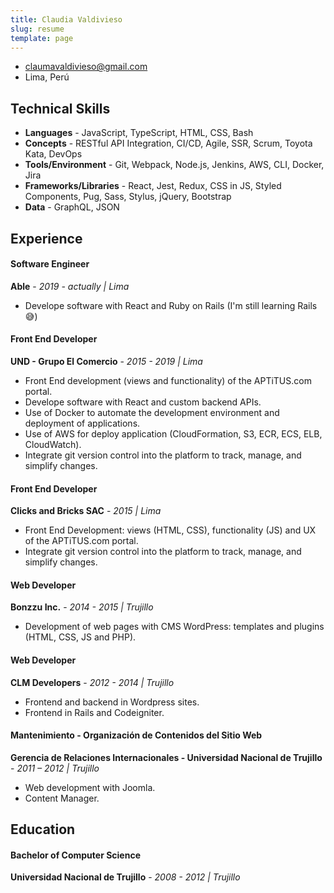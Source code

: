 ```yaml
---
title: Claudia Valdivieso
slug: resume
template: page
---
```


- [claumavaldivieso@gmail.com](mailto:claumavaldivieso[AT]gmail[DOT]com)
- Lima, Perú

## Technical Skills

- **Languages** - JavaScript, TypeScript, HTML, CSS, Bash
- **Concepts** - RESTful API Integration, CI/CD, Agile, SSR, Scrum, Toyota Kata, DevOps
- **Tools/Environment** - Git, Webpack, Node.js, Jenkins, AWS, CLI, Docker, Jira
- **Frameworks/Libraries** - React, Jest, Redux, CSS in JS, Styled Components, Pug, Sass, Stylus, jQuery, Bootstrap
- **Data** - GraphQL, JSON

## Experience

#### Software Engineer

**Able** - _2019 - actually | Lima_

- Develope software with React and Ruby on Rails (I'm still learning Rails 😅)

#### Front End Developer

**UND - Grupo El Comercio** - _2015 - 2019 | Lima_

- Front End development (views and functionality) of the APTiTUS.com portal.
- Develope software with React and custom backend APIs.
- Use of Docker to automate the development environment and deployment of applications.
- Use of AWS for deploy application (CloudFormation, S3, ECR, ECS, ELB, CloudWatch).
- Integrate git version control into the platform to track, manage, and simplify changes.

#### Front End Developer

**Clicks and Bricks SAC** - _2015 | Lima_

- Front End Development: views (HTML, CSS), functionality (JS) and UX of the APTiTUS.com portal.
- Integrate git version control into the platform to track, manage, and simplify changes.

#### Web Developer

**Bonzzu Inc.** - _2014 - 2015 | Trujillo_

- Development of web pages with CMS WordPress: templates and plugins (HTML, CSS, JS and PHP).

#### Web Developer

**CLM Developers** - _2012 - 2014 | Trujillo_

- Frontend and backend in Wordpress sites.
- Frontend in Rails and Codeigniter.

#### Mantenimiento - Organización de Contenidos del Sitio Web

**Gerencia de Relaciones Internacionales - Universidad Nacional de Trujillo** - _2011 – 2012 | Trujillo_

- Web development with Joomla.
- Content Manager.

## Education

#### Bachelor of Computer Science

**Universidad Nacional de Trujillo** - _2008 - 2012 | Trujillo_
